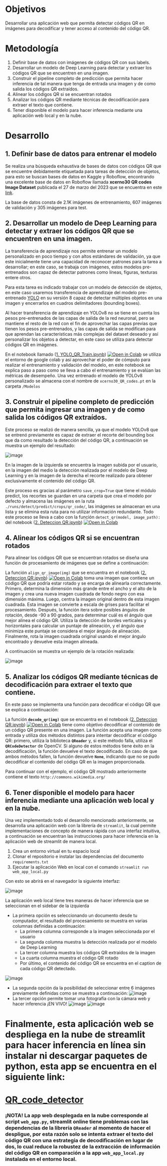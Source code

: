 # Objetivos

Desarrollar una aplicación web que permita detectar códigos QR en imágenes para decodificar y tener acceso al contenido del código QR.

# Metodología

1. Definir base de datos con imágenes de códigos QR con sus labels.
2. Desarrollar un modelo de Deep Learning para detectar y extraer los códigos QR que se encuentren en una imagen.
3. Construir el pipeline completo de predicción que permita hacer inferencia de tal manera que tenga de entrada una imagen y de como salida los códigos QR extraídos.
4. Alinear los códigos QR si se encuentran rotados
5. Analizar los códigos QR mediante técnicas de decodificación para extraer el texto que contiene.
6. Tener disponible el modelo para hacer inferencia mediante una aplicación web local y en la nube.

# Desarrollo

## 1. Definir base de datos para entrenar el modelo

Se realiza una búsqueda exhaustiva de bases de datos con códigos QR que se encuentre debidamente etiquetada para tareas de detección de objetos, para esto se buscan bases de datos en Kaggle y Roboflow, encontrando una excelente base de datos en Roboflow llamada **xcerno30 QR codes Image Dataset** publicada el 27 de marzo del 2023 que se encuentra en este [link](https://universe.roboflow.com/matej-cernohous/xcerno30-qr-codes/dataset/21).

La base de datos consta de 2.1K imágenes de entrenamiento, 607 imágenes de validación y 305 imágenes para test.

## 2. Desarrollar un modelo de Deep Learning para detectar y extraer los códigos QR que se encuentren en una imagen.

La transferencia de aprendizaje nos permite entrenar un modelo personalizado en poco tiempo y con altos estándares de validación, ya que este inicialmente tiene una capacidad de reconocer patrones para la tarea a desarrollar; en este caso, se trabaja con imágenes, estos modelos pre-entrenados son capaz de detectar patrones como líneas, figuras, texturas entere otros.

Para esta tarea es indicado trabajar con un modelo de detección de objetos, en este caso usaremos transferencia de aprendizaje del modelo pre-entrenado [YOLO](https://docs.ultralytics.com/models/yolov8/#usage) en su versión 8 capaz de detectar múltiples objetos en una imagen y encerrarlos en cuadros delimitadores (bounding boxes). 

Al hacer transferencia de aprendizaje en YOLOv8 no se tiene en cuenta los pesos pre-entrenados de las capas de salida de la red neuronal, pero se mantiene el resto de la red con el fin de aprovechar las capas previas que tienen los pesos pre-entrenados, y las capas de salida se modifican para que aprendan las características más complejas del dataset deseado y así personalizar los objetos a detectar, en este caso se utiliza para detectar códigos QR en imágenes.

En el notebook llamado ([1. YOLO_QR_Train.ipynb](https://github.com/MrMercado/QR_code_detector/blob/main/1.%20YOLO_QR_Train.ipynb)) [![Open in Colab](https://colab.research.google.com/assets/colab-badge.svg)](https://colab.research.google.com/github/MrMercado/QR_code_detector/blob/main/1.%20YOLO_QR_Train.ipynb) se utiliza el entorno de google colab y así aprovechar el poder de cómputo para realizar el entrenamiento y validación del modelo, en este notebook se explica paso a paso como se lleva a cabo el entrenamiento y se evalúan las métricas de desempeño.
Una vez entrenado el modelo de YOLOv8 personalizado se almacena con el nombre de `xcerno30_QR_codes.pt` en la carpeta `/Modelos`

## 3. Construir el pipeline completo de predicción que permita ingresar una imagen y de como salida los códigos QR extraídos.

Este proceso se realizó de manera sencilla, ya que el modelo YOLOv8 que se entrenó previamente es capaz de extraer el recorte del bounding box que da como resultado la detección del código QR, a continuación se muestra un ejemplo del resultado:

![image](https://github.com/MrMercado/QR_code_detector/assets/126843626/cd91a963-de71-4b22-88ff-ee57bb239d6f)

En la imagen de la izquierda se encuentra la imagen subida por el usuario, en la imagen del medio la detección realizada por el modelo de Deep Learning y en la imagen de la derecha el recorte realizado para obtener exclusivamente el contenido del código QR.

Este proceso es gracias al parámetro `save_crop=True` que tiene el módulo predict, los recortes se guardan en una carpeta que crea el modelo por defecto y almacena las imágenes en la ruta `./runs/detect/predict/crops/qr_code/`, las imágenes se almacenan en una lista y se elimina esta ruta para no utilizar información redundante. Todo este proceso se lleva a cabo con la función `detect_qr(model, image_path):` del notebook ([2. Deteccion QR.ipynb](https://github.com/MrMercado/QR_code_detector/blob/main/3.%20Deteccion%20QR.ipynb)) [![Open in Colab](https://colab.research.google.com/assets/colab-badge.svg)](https://colab.research.google.com/github/MrMercado/QR_code_detector/blob/main/3.%20Deteccion%20QR.ipynb)

## 4. Alinear los códigos QR si se encuentran rotados

Para alinear los códigos QR que se encuentran rotados se diseña una función de procesamiento de imágenes que se define a continuación:

La función `align_qr_image(img)` que se encuentra en el notebook ([2. Deteccion QR.ipynb](https://github.com/MrMercado/QR_code_detector/blob/main/3.%20Deteccion%20QR.ipynb)) [![Open in Colab](https://colab.research.google.com/assets/colab-badge.svg)](https://colab.research.google.com/github/MrMercado/QR_code_detector/blob/main/3.%20Deteccion%20QR.ipynb) toma una imagen que contiene un código QR que podría estar rotado y se encarga de alinearla correctamente. Primero, determina la dimensión más grande entre el ancho y el alto de la imagen y crea una nueva imagen cuadrada de fondo negro con esa dimensión máxima. Luego, centra la imagen original dentro de esta imagen cuadrada. Esta imagen se convierte a escala de grises para facilitar el procesamiento. Después, la función itera sobre posibles ángulos de rotación, desde -90 a 90 grados, para determinar cuál es el ángulo que mejor alinea el código QR. Utiliza la detección de bordes verticales y horizontales para calcular un puntaje de alineación, y el ángulo que minimiza este puntaje se considera el mejor ángulo de alineación. Finalmente, rota la imagen cuadrada original usando el mejor ángulo encontrado y devuelve esta imagen alineada.

A continuación se muestra un ejemplo de la rotación realizada:

![image](https://github.com/MrMercado/QR_code_detector/assets/126843626/d7cf42b6-f8d6-43ba-ad92-7a8726f660cd)



## 5. Analizar los códigos QR mediante técnicas de decodificación para extraer el texto que contiene.

En este paso se implementa una función para decodificar el código QR que se explica a continuación:

La función **`decode_qr(img)`** que se encuentra en el notebook ([2. Deteccion QR.ipynb](https://github.com/MrMercado/QR_code_detector/blob/main/3.%20Deteccion%20QR.ipynb)) [![Open in Colab](https://colab.research.google.com/assets/colab-badge.svg)](https://colab.research.google.com/github/MrMercado/QR_code_detector/blob/main/3.%20Deteccion%20QR.ipynb) tiene como objetivo decodificar el contenido de un código QR presente en una imagen. La función acepta una imagen como entrada y utiliza dos métodos distintos para intentar decodificar el código QR: primero, utiliza la biblioteca **`QReader`** y, si este método falla, utiliza el **`QRCodeDetector`** de OpenCV. Si alguno de estos métodos tiene éxito en la decodificación, la función devuelve el texto decodificado. En caso de que ambos métodos fallen, la función devuelve **`None`**, indicando que no se pudo decodificar el contenido del código QR en la imagen proporcionada.

Para continuar con el ejemplo, el código QR mostrado anteriormente contiene el texto `http://commons.wikimedia.org/`

## 6. Tener disponible el modelo para hacer inferencia mediante una aplicación web local y en la nube.

Una vez implementado todo el desarrollo mencionado anteriormente, se desarrolla una aplicación web con la librería de `streamlit`, la cual permite implementaciones de concepto de manera rápida con una interfaz intuitiva, a continuación se encuentran las instrucciones para hacer inferencia en la aplicación web de streamlit de manera local.

1. Crea un entorno virtual en tu espacio local
2. Clonar el repositorio e instalar las dependencias del documento `requirements.txt` 
3. Ejecutar la aplicación Web en local con el comando `streamlit run web_app_local.py`

Con esto se abrirá en el navegador la siguiente interfaz:

![image](https://github.com/MrMercado/QR_code_detector/assets/126843626/aff585ce-6846-4d3a-81a1-7e46fd561b5c)

La aplicación web local tiene tres maneras de hacer inferencia que se seleccionan en el sidebar de la izquierda

- La primera opción es seleccionando un documento desde tu computador, el resultado del procesamiento se muestra en varias columnas definidas a continuación:
    - La primera columna corresponde a la imagen seleccionada por el usuario
    - La segunda columna muestra la detección realizada por el modelo de Deep Learning
    - La tercer columna muestra los códigos QR extraídos de la imagen
    - La cuarta columna muestra el código QR rotado
    - Por último, el contenido del código QR se encuentra en el caption de cada código QR detectado.

![image](https://github.com/MrMercado/QR_code_detector/assets/126843626/8dd25e16-bdba-4784-9bcc-c3235d20dfc6)

- La segunda opción da la posibilidad de seleccionar entre 6 imágenes previamente definidas como se muestra a continuación:
![image](https://github.com/MrMercado/QR_code_detector/assets/126843626/8c57e7c7-60d1-47dc-b7fa-f277e71914b1)
- La tercer opción permite tomar una fotografía con la cámara web y hacer inferencia ¡EN VIVO!
![image](https://github.com/MrMercado/QR_code_detector/assets/126843626/0e4969b1-6a9d-4dd8-92ec-92f9926fd749)
![image](https://github.com/MrMercado/QR_code_detector/assets/126843626/200a9799-50e3-49a2-b9e4-67dc916927f9)

# Finalmente, esta aplicación web se despliega en la nube de streamlit para hacer inferencia en línea sin instalar ni descargar paquetes de python, esta app se encuentra en el siguiente link:

# [QR_code_detector](https://qrcodedetector.streamlit.app/)

### **¡NOTA! La app web desplegada en la nube corresponde al script `web_app.py`, streamlit online tiene problemas con las dependencias de la librería `QReader` al momento de hacer el despligue, por esta razón solo se intenta extraer el texto del código QR con una estrategia de decodificación en lugar de dos, lo cual reduce la robustez de la extracción de información del código QR en comparación a la app `web_app_local.py` instalada en el entorno local.**
